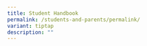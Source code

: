 ```yaml
---
title: Student Handbook
permalink: /students-and-parents/permalink/
variant: tiptap
description: ""
---
```

